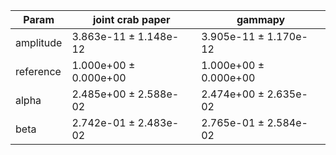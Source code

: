 <html>
 <head>
  <meta charset="utf-8"/>
  <meta content="text/html;charset=UTF-8" http-equiv="Content-type"/>
 </head>
 <body>
  <table>
   <thead>
    <tr>
     <th>Param</th>
     <th>joint crab paper</th>
     <th>gammapy</th>
    </tr>
   </thead>
   <tr>
    <td>amplitude</td>
    <td>3.863e-11 ± 1.148e-12</td>
    <td>3.905e-11 ± 1.170e-12</td>
   </tr>
   <tr>
    <td>reference</td>
    <td>1.000e+00 ± 0.000e+00</td>
    <td>1.000e+00 ± 0.000e+00</td>
   </tr>
   <tr>
    <td>alpha</td>
    <td>2.485e+00 ± 2.588e-02</td>
    <td>2.474e+00 ± 2.635e-02</td>
   </tr>
   <tr>
    <td>beta</td>
    <td>2.742e-01 ± 2.483e-02</td>
    <td>2.765e-01 ± 2.584e-02</td>
   </tr>
  </table>
 </body>
</html>

